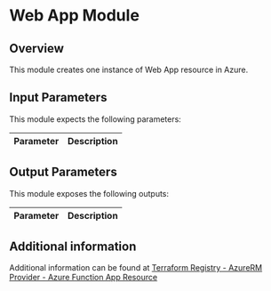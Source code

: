 # Web App Module

## Overview

This module creates one instance of Web App resource in Azure.

## Input Parameters

This module expects the following parameters:

| Parameter | Description |
|-|-|

## Output Parameters

This module exposes the following outputs:

| Parameter | Description |
|-|-|

## Additional information

Additional information can be found at [Terraform Registry - AzureRM Provider - Azure Function App Resource](https://registry.terraform.io/providers/hashicorp/azurerm/latest/docs/resources/function_app)
